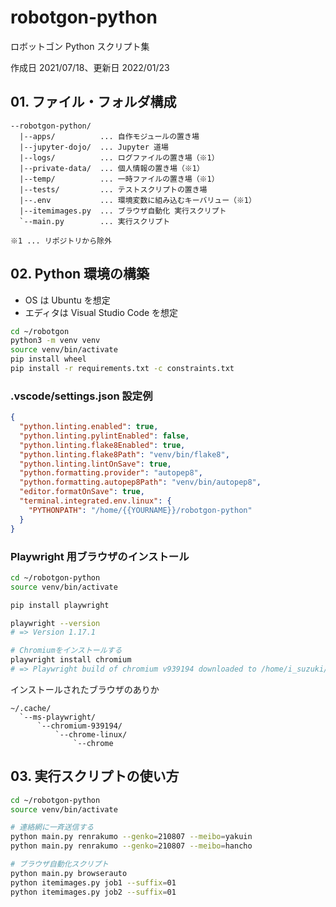 # robotgon-python

ロボットゴン Python スクリプト集

作成日 2021/07/18、更新日 2022/01/23

## 01. ファイル・フォルダ構成

```text
--robotgon-python/
  |--apps/          ... 自作モジュールの置き場
  |--jupyter-dojo/  ... Jupyter 道場
  |--logs/          ... ログファイルの置き場（※1）
  |--private-data/  ... 個人情報の置き場（※1）
  |--temp/          ... 一時ファイルの置き場（※1）
  |--tests/         ... テストスクリプトの置き場
  |--.env           ... 環境変数に組み込むキーバリュー（※1）
  |--itemimages.py  ... ブラウザ自動化 実行スクリプト
  `--main.py        ... 実行スクリプト

※1 ... リポジトリから除外
```

## 02. Python 環境の構築

- OS は Ubuntu を想定
- エディタは Visual Studio Code を想定

```bash
cd ~/robotgon
python3 -m venv venv
source venv/bin/activate
pip install wheel
pip install -r requirements.txt -c constraints.txt
```

### .vscode/settings.json 設定例

```json
{
  "python.linting.enabled": true,
  "python.linting.pylintEnabled": false,
  "python.linting.flake8Enabled": true,
  "python.linting.flake8Path": "venv/bin/flake8",
  "python.linting.lintOnSave": true,
  "python.formatting.provider": "autopep8",
  "python.formatting.autopep8Path": "venv/bin/autopep8",
  "editor.formatOnSave": true,
  "terminal.integrated.env.linux": {
    "PYTHONPATH": "/home/{{YOURNAME}}/robotgon-python"
  }
}
```

### Playwright 用ブラウザのインストール

```bash
cd ~/robotgon-python
source venv/bin/activate

pip install playwright

playwright --version
# => Version 1.17.1

# Chromiumをインストールする
playwright install chromium
# => Playwright build of chromium v939194 downloaded to /home/i_suzuki/.cache/ms-playwright/chromium-939194
```

インストールされたブラウザのありか

```text
~/.cache/
  `--ms-playwright/
      `--chromium-939194/
          `--chrome-linux/
              `--chrome
```

## 03. 実行スクリプトの使い方

```bash
cd ~/robotgon-python
source venv/bin/activate

# 連絡網に一斉送信する
python main.py renrakumo --genko=210807 --meibo=yakuin
python main.py renrakumo --genko=210807 --meibo=hancho

# ブラウザ自動化スクリプト
python main.py browserauto
python itemimages.py job1 --suffix=01
python itemimages.py job2 --suffix=01
```
